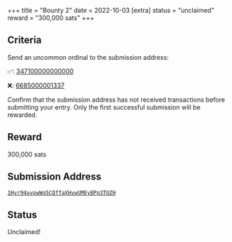 +++
title = "Bounty 2"
date = 2022-10-03
[extra]
status = "unclaimed"
reward = "300,000 sats"
+++

Criteria
--------

Send an <span class=uncommon>uncommon</span> ordinal to the submission address:

✅: [347100000000000](/ordinal/347100000000000)

❌: [6685000001337](/ordinal/6685000001337)

Confirm that the submission address has not received transactions before submitting your entry. Only the first successful submission will be rewarded.

Reward
------

300,000 sats

Submission Address
------------------

[`1Hyr94uypwWq5CQffaXHvwUMEyBPp3TUZH`](https://mempool.space/address/1Hyr94uypwWq5CQffaXHvwUMEyBPp3TUZH)

Status
------

Unclaimed!
